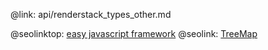@link: api/renderstack_types_other.md

@seolinktop: [easy javascript framework](https://webix.com)
@seolink: [TreeMap](https://webix.com/widget/treemap/)